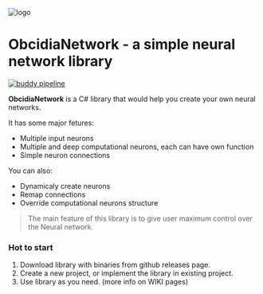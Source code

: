 ![logo](https://www.dropbox.com/s/gcyl94z6vblkvep/Asset%201.png?dl=1)
# **ObcidiaNetwork** - a simple neural network library
[![buddy pipeline](https://app.buddy.works/afgor/neuralnetworks/pipelines/pipeline/43558/badge.svg?token=38a71b28199405f84b29bbcf4cee2f85f9c914330b0a69437c1fe497bcd05c3c "buddy pipeline")](https://app.buddy.works/afgor/neuralnetworks/pipelines/pipeline/43558)

**ObcidiaNetwork** is a C# library that would help you create your own neural networks.

It has some major fetures:

  - Multiple input neurons
  - Multiple and deep computational neurons, each can have own function
  - Simple neuron connections

You can also:
  - Dynamicaly create neurons
  - Remap connections
  - Override computational neurons structure


> The main feature of this library is to give user maximum control over the Neural network.

### Hot to start

1. Download library with binaries from github releases page.
2. Create a new project, or implement the library in existing project.
3. Use library as you need. (more info on WIKI pages)
